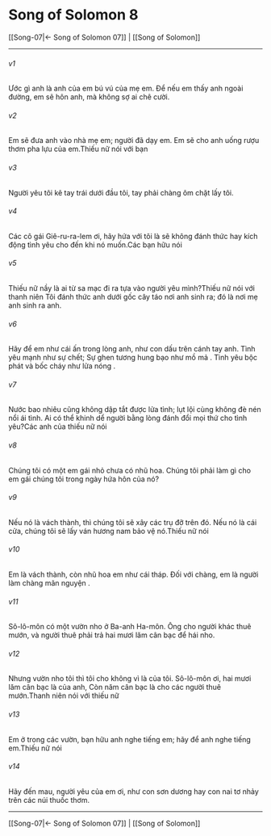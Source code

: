 # Song of Solomon 8

[[Song-07|← Song of Solomon 07]] | [[Song of Solomon]]
***



###### v1 
Ước gì anh là anh của em bú vú của mẹ em. Để nếu em thấy anh ngoài đường, em sẽ hôn anh, mà không sợ ai chê cười. 

###### v2 
Em sẽ đưa anh vào nhà mẹ em; người đã dạy em. Em sẽ cho anh uống rượu thơm pha lựu của em.Thiếu nữ nói với bạn 

###### v3 
Người yêu tôi kê tay trái dưới đầu tôi, tay phải chàng ôm chặt lấy tôi. 

###### v4 
Các cô gái Giê-ru-ra-lem ơi, hãy hứa với tôi là sẽ không đánh thức hay kích động tình yêu cho đến khi nó muốn.Các bạn hữu nói 

###### v5 
Thiếu nữ nầy là ai từ sa mạc đi ra tựa vào người yêu mình?Thiếu nữ nói với thanh niên Tôi đánh thức anh dưới gốc cây táo nơi anh sinh ra; đó là nơi mẹ anh sinh ra anh. 

###### v6 
Hãy để em như cái ấn trong lòng anh, như con dấu trên cánh tay anh. Tình yêu mạnh như sự chết; Sự ghen tương hung bạo như mồ mả . Tình yêu bộc phát và bốc cháy như lửa nóng . 

###### v7 
Nước bao nhiêu cũng không dập tắt được lửa tình; lụt lội cùng không đè nén nổi ái tình. Ai có thể khinh dể người bằng lòng đánh đổi mọi thứ cho tình yêu?Các anh của thiếu nữ nói 

###### v8 
Chúng tôi có một em gái nhỏ chưa có nhũ hoa. Chúng tôi phải làm gì cho em gái chúng tôi trong ngày hứa hôn của nó? 

###### v9 
Nếu nó là vách thành, thì chúng tôi sẽ xây các trụ đỡ trên đó. Nếu nó là cái cửa, chúng tôi sẽ lấy ván hương nam bảo vệ nó.Thiếu nữ nói 

###### v10 
Em là vách thành, còn nhũ hoa em như cái tháp. Đối với chàng, em là người làm chàng mãn nguyện . 

###### v11 
Sô-lô-môn có một vườn nho ở Ba-anh Ha-môn. Ông cho người khác thuê mướn, và người thuê phải trả hai mươi lăm cân bạc để hái nho. 

###### v12 
Nhưng vườn nho tôi thì tôi cho không vì là của tôi. Sô-lô-môn ơi, hai mươi lăm cân bạc là của anh, Còn năm cân bạc là cho các người thuê mướn.Thanh niên nói với thiếu nữ 

###### v13 
Em ở trong các vườn, bạn hữu anh nghe tiếng em; hãy để anh nghe tiếng em.Thiếu nữ nói 

###### v14 
Hãy đến mau, người yêu của em ơi, như con sơn dương hay con nai tơ nhảy trên các núi thuốc thơm.

***
[[Song-07|← Song of Solomon 07]] | [[Song of Solomon]]
